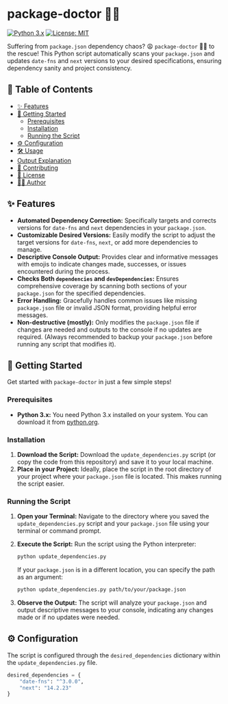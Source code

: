 # package-doctor 👨‍⚕️

[![Python 3.x](https://img.shields.io/badge/python-3.x-blue.svg)](https://www.python.org/downloads/)
[![License: MIT](https://img.shields.io/badge/License-MIT-yellow.svg)](https://opensource.org/licenses/MIT)

Suffering from `package.json` dependency chaos? 😩  `package-doctor` 👨‍⚕️ to the rescue!  This Python script automatically scans your `package.json` and updates `date-fns` and `next` versions to your desired specifications, ensuring dependency sanity and project consistency.

## 📖 Table of Contents

- [✨ Features](#-features)
- [🚀 Getting Started](#-getting-started)
    - [Prerequisites](#prerequisites)
    - [Installation](#installation)
    - [Running the Script](#running-the-script)
- [⚙️ Configuration](#️-configuration)
- [🛠️ Usage](#️-usage)
- [Output Explanation](#output-explanation)
- [🤝 Contributing](#-contributing)
- [📜 License](#-license)
- [🧑‍💻 Author](#-author)

## ✨ Features

- **Automated Dependency Correction:**  Specifically targets and corrects versions for `date-fns` and `next` dependencies in your `package.json`.
- **Customizable Desired Versions:** Easily modify the script to adjust the target versions for `date-fns`, `next`, or add more dependencies to manage.
- **Descriptive Console Output:** Provides clear and informative messages with emojis to indicate changes made, successes, or issues encountered during the process.
- **Checks Both `dependencies` and `devDependencies`:** Ensures comprehensive coverage by scanning both sections of your `package.json` for the specified dependencies.
- **Error Handling:** Gracefully handles common issues like missing `package.json` file or invalid JSON format, providing helpful error messages.
- **Non-destructive (mostly):**  Only modifies the `package.json` file if changes are needed and outputs to the console if no updates are required. (Always recommended to backup your `package.json` before running any script that modifies it).

## 🚀 Getting Started

Get started with `package-doctor` in just a few simple steps!

### Prerequisites

- **Python 3.x:** You need Python 3.x installed on your system. You can download it from [python.org](https://www.python.org/downloads/).

### Installation

1.  **Download the Script:** Download the `update_dependencies.py` script (or copy the code from this repository) and save it to your local machine.
2.  **Place in your Project:**  Ideally, place the script in the root directory of your project where your `package.json` file is located. This makes running the script easier.

### Running the Script

1.  **Open your Terminal:** Navigate to the directory where you saved the `update_dependencies.py` script and your `package.json` file using your terminal or command prompt.
2.  **Execute the Script:** Run the script using the Python interpreter:

    ```bash
    python update_dependencies.py
    ```

    If your `package.json` is in a different location, you can specify the path as an argument:

    ```bash
    python update_dependencies.py path/to/your/package.json
    ```

3.  **Observe the Output:** The script will analyze your `package.json` and output descriptive messages to your console, indicating any changes made or if no updates were needed.

## ⚙️ Configuration

The script is configured through the `desired_dependencies` dictionary within the `update_dependencies.py` file.

```python
desired_dependencies = {
    "date-fns": "^3.0.0",
    "next": "14.2.23"
}
